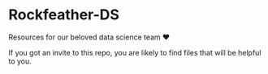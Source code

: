 # Rockfeather-DS
Resources for our beloved data science team ❤

If you got an invite to this repo, you are likely to find files that will be helpful to you.
